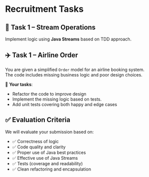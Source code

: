 # Recruitment Tasks

## 🔁 Task 1 – Stream Operations
Implement logic using **Java Streams** based on TDD approach.

## ✈️ Task 1 – Airline Order
You are given a simplified `Order` model for an airline booking system.  
The code includes missing business logic and poor design choices.

🔧 **Your tasks**:
- Refactor the code to improve design
- Implement the missing logic based on tests.
- Add unit tests covering both happy and edge cases

## ✅ Evaluation Criteria

We will evaluate your submission based on:
- ✅ Correctness of logic
- ✅ Code quality and clarity
- ✅ Proper use of Java best practices
- ✅ Effective use of Java Streams
- ✅ Tests (coverage and readability)
- ✅ Clean refactoring and encapsulation
